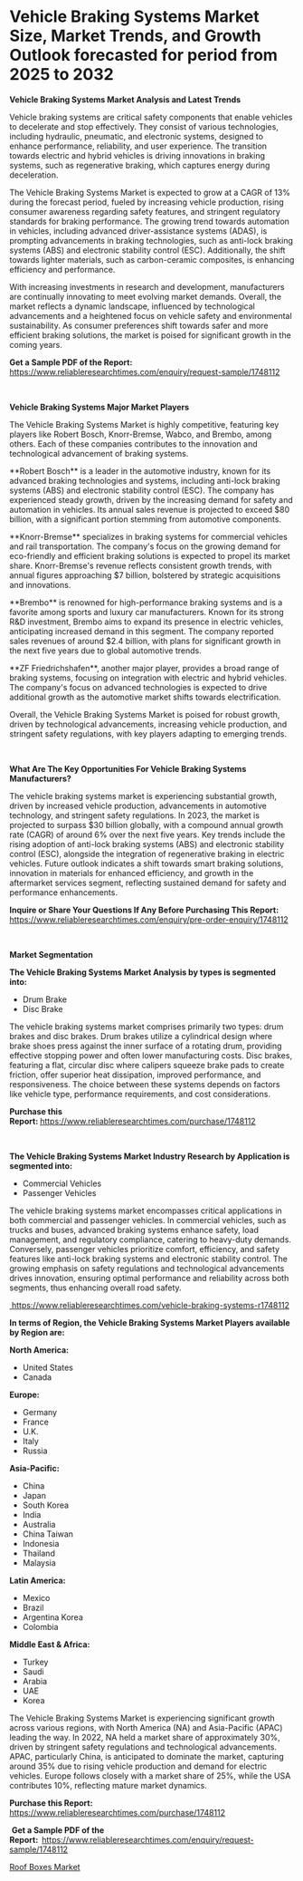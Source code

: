 <p><h1>Vehicle Braking Systems Market Size, Market Trends, and Growth Outlook forecasted for period from 2025 to 2032</h1></p><p><strong>Vehicle Braking Systems Market Analysis and Latest Trends</strong></p>
<p><p>Vehicle braking systems are critical safety components that enable vehicles to decelerate and stop effectively. They consist of various technologies, including hydraulic, pneumatic, and electronic systems, designed to enhance performance, reliability, and user experience. The transition towards electric and hybrid vehicles is driving innovations in braking systems, such as regenerative braking, which captures energy during deceleration.</p><p>The Vehicle Braking Systems Market is expected to grow at a CAGR of 13% during the forecast period, fueled by increasing vehicle production, rising consumer awareness regarding safety features, and stringent regulatory standards for braking performance. The growing trend towards automation in vehicles, including advanced driver-assistance systems (ADAS), is prompting advancements in braking technologies, such as anti-lock braking systems (ABS) and electronic stability control (ESC). Additionally, the shift towards lighter materials, such as carbon-ceramic composites, is enhancing efficiency and performance.</p><p>With increasing investments in research and development, manufacturers are continually innovating to meet evolving market demands. Overall, the market reflects a dynamic landscape, influenced by technological advancements and a heightened focus on vehicle safety and environmental sustainability. As consumer preferences shift towards safer and more efficient braking solutions, the market is poised for significant growth in the coming years.</p></p>
<p><strong>Get a Sample PDF of the Report:&nbsp;</strong> <a href="https://www.reliableresearchtimes.com/enquiry/request-sample/1748112?utm_campaign=2246&utm_medium=2&utm_source=Github&utm_content=ia&utm_term=30032025&utm_id=vehicle-braking-systems">https://www.reliableresearchtimes.com/enquiry/request-sample/1748112</a></p>
<p>&nbsp;</p>
<p><strong>Vehicle Braking Systems Major Market Players</strong></p>
<p><p>The Vehicle Braking Systems Market is highly competitive, featuring key players like Robert Bosch, Knorr-Bremse, Wabco, and Brembo, among others. Each of these companies contributes to the innovation and technological advancement of braking systems.</p><p>**Robert Bosch** is a leader in the automotive industry, known for its advanced braking technologies and systems, including anti-lock braking systems (ABS) and electronic stability control (ESC). The company has experienced steady growth, driven by the increasing demand for safety and automation in vehicles. Its annual sales revenue is projected to exceed $80 billion, with a significant portion stemming from automotive components.</p><p>**Knorr-Bremse** specializes in braking systems for commercial vehicles and rail transportation. The company's focus on the growing demand for eco-friendly and efficient braking solutions is expected to propel its market share. Knorr-Bremse's revenue reflects consistent growth trends, with annual figures approaching $7 billion, bolstered by strategic acquisitions and innovations.</p><p>**Brembo** is renowned for high-performance braking systems and is a favorite among sports and luxury car manufacturers. Known for its strong R&D investment, Brembo aims to expand its presence in electric vehicles, anticipating increased demand in this segment. The company reported sales revenues of around $2.4 billion, with plans for significant growth in the next five years due to global automotive trends.</p><p>**ZF Friedrichshafen**, another major player, provides a broad range of braking systems, focusing on integration with electric and hybrid vehicles. The company's focus on advanced technologies is expected to drive additional growth as the automotive market shifts towards electrification.</p><p>Overall, the Vehicle Braking Systems Market is poised for robust growth, driven by technological advancements, increasing vehicle production, and stringent safety regulations, with key players adapting to emerging trends.</p></p>
<p>&nbsp;</p>
<p><strong>What Are The Key Opportunities For Vehicle Braking Systems Manufacturers?</strong></p>
<p><p>The vehicle braking systems market is experiencing substantial growth, driven by increased vehicle production, advancements in automotive technology, and stringent safety regulations. In 2023, the market is projected to surpass $30 billion globally, with a compound annual growth rate (CAGR) of around 6% over the next five years. Key trends include the rising adoption of anti-lock braking systems (ABS) and electronic stability control (ESC), alongside the integration of regenerative braking in electric vehicles. Future outlook indicates a shift towards smart braking solutions, innovation in materials for enhanced efficiency, and growth in the aftermarket services segment, reflecting sustained demand for safety and performance enhancements.</p></p>
<p><strong>Inquire or Share Your Questions If Any Before Purchasing This Report:</strong> <a href="https://www.reliableresearchtimes.com/enquiry/pre-order-enquiry/1748112?utm_campaign=2246&utm_medium=2&utm_source=Github&utm_content=ia&utm_term=30032025&utm_id=vehicle-braking-systems">https://www.reliableresearchtimes.com/enquiry/pre-order-enquiry/1748112</a></p>
<p>&nbsp;</p>
<p><strong>Market Segmentation</strong></p>
<p><strong>The Vehicle Braking Systems Market Analysis by types is segmented into:</strong></p>
<p><ul><li>Drum Brake</li><li>Disc Brake</li></ul></p>
<p><p>The vehicle braking systems market comprises primarily two types: drum brakes and disc brakes. Drum brakes utilize a cylindrical design where brake shoes press against the inner surface of a rotating drum, providing effective stopping power and often lower manufacturing costs. Disc brakes, featuring a flat, circular disc where calipers squeeze brake pads to create friction, offer superior heat dissipation, improved performance, and responsiveness. The choice between these systems depends on factors like vehicle type, performance requirements, and cost considerations.</p></p>
<p><strong>Purchase this Report:&nbsp;</strong><a href="https://www.reliableresearchtimes.com/purchase/1748112?utm_campaign=2246&utm_medium=2&utm_source=Github&utm_content=ia&utm_term=30032025&utm_id=vehicle-braking-systems">https://www.reliableresearchtimes.com/purchase/1748112</a></p>
<p>&nbsp;</p>
<p><strong>The Vehicle Braking Systems Market Industry Research by Application is segmented into:</strong></p>
<p><ul><li>Commercial Vehicles</li><li>Passenger Vehicles</li></ul></p>
<p><p>The vehicle braking systems market encompasses critical applications in both commercial and passenger vehicles. In commercial vehicles, such as trucks and buses, advanced braking systems enhance safety, load management, and regulatory compliance, catering to heavy-duty demands. Conversely, passenger vehicles prioritize comfort, efficiency, and safety features like anti-lock braking systems and electronic stability control. The growing emphasis on safety regulations and technological advancements drives innovation, ensuring optimal performance and reliability across both segments, thus enhancing overall road safety.</p></p>
<p><a href="https://www.reliableresearchtimes.com/vehicle-braking-systems-r1748112?utm_campaign=2246&utm_medium=2&utm_source=Github&utm_content=ia&utm_term=30032025&utm_id=vehicle-braking-systems">&nbsp;https://www.reliableresearchtimes.com/vehicle-braking-systems-r1748112</a></p>
<p><strong>In terms of Region, the Vehicle Braking Systems Market Players available by Region are:</strong></p>
<p>
    <p> <strong> North America: </strong>
        <ul>
            <li>United States</li>
            <li>Canada</li>
        </ul>
        </p> 
    <p> <strong> Europe: </strong>
        <ul>
            <li>Germany</li>
            <li>France</li>
            <li>U.K.</li>
            <li>Italy</li>
            <li>Russia</li>
        </ul>
        </p> 
    <p> <strong> Asia-Pacific: </strong>
        <ul>
            <li>China</li>
            <li>Japan</li>
            <li>South Korea</li>
            <li>India</li>
            <li>Australia</li>
            <li>China Taiwan</li>
            <li>Indonesia</li>
            <li>Thailand</li>
            <li>Malaysia</li>
        </ul>
        </p> 
    <p> <strong> Latin America: </strong>
        <ul>
            <li>Mexico</li>
            <li>Brazil</li>
            <li>Argentina Korea</li>
            <li>Colombia</li>
        </ul>
        </p> 
    <p> <strong> Middle East & Africa: </strong>
        <ul>
            <li>Turkey</li>
            <li>Saudi</li>
            <li>Arabia</li>
            <li>UAE</li>
            <li>Korea</li>
        </ul>
    </p>
    </p>
<p><p>The Vehicle Braking Systems Market is experiencing significant growth across various regions, with North America (NA) and Asia-Pacific (APAC) leading the way. In 2022, NA held a market share of approximately 30%, driven by stringent safety regulations and technological advancements. APAC, particularly China, is anticipated to dominate the market, capturing around 35% due to rising vehicle production and demand for electric vehicles. Europe follows closely with a market share of 25%, while the USA contributes 10%, reflecting mature market dynamics.</p></p>
<p><strong>Purchase this Report: </strong><a href="https://www.reliableresearchtimes.com/purchase/1748112?utm_campaign=2246&utm_medium=2&utm_source=Github&utm_content=ia&utm_term=30032025&utm_id=vehicle-braking-systems">https://www.reliableresearchtimes.com/purchase/1748112</a></p>
<p>&nbsp;<strong>Get a Sample PDF of the Report:&nbsp;&nbsp;</strong><a href="https://www.reliableresearchtimes.com/enquiry/request-sample/1748112?utm_campaign=2246&utm_medium=2&utm_source=Github&utm_content=ia&utm_term=30032025&utm_id=vehicle-braking-systems">https://www.reliableresearchtimes.com/enquiry/request-sample/1748112</a></p>
<p><strong></strong></p>
<p><p><a href="https://github.com/juniordelafrance/Market-Research-Report-List-5/blob/main/roof-boxes-market.md?utm_campaign=2246&utm_medium=2&utm_source=Github&utm_content=ia&utm_term=30032025&utm_id=vehicle-braking-systems">Roof Boxes Market</a></p></p>